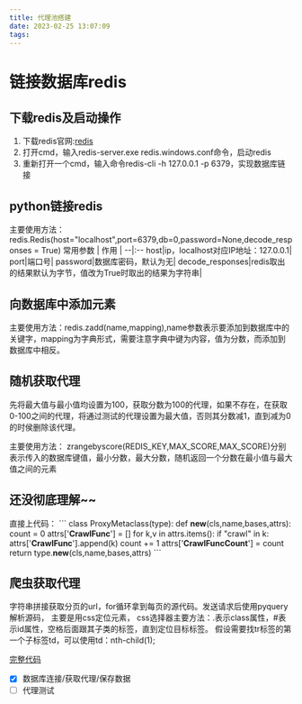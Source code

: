 ```yaml
---
title: 代理池搭建
date: 2023-02-25 13:07:09
tags:
---
```

# 链接数据库redis
## 下载redis及启动操作

1. 下载redis官网:[redis](https://www.redis.net.cn/)
2. 打开cmd，输入redis-server.exe redis.windows.conf命令，启动redis
3. 重新打开一个cmd，输入命令redis-cli -h 127.0.0.1 -p 6379，实现数据库链接

## python链接redis
主要使用方法：redis.Redis(host="localhost",port=6379,db=0,password=None,decode_responses = True)
  常用参数 | 作用 |
 --|:--
 host|ip，localhost对应IP地址：127.0.0.1|
 port|端口号|
 password|数据库密码，默认为无|
 decode_responses|redis取出的结果默认为字节，值改为True时取出的结果为字符串|

## 向数据库中添加元素
主要使用方法：redis.zadd(name,mapping),name参数表示要添加到数据库中的关键字，mapping为字典形式，需要注意字典中键为内容，值为分数，而添加到数据库中相反。


## 随机获取代理

先将最大值与最小值均设置为100，获取分数为100的代理，如果不存在，在获取0-100之间的代理，将通过测试的代理设置为最大值，否则其分数减1，直到减为0的时侯删除该代理。

主要使用方法：
zrangebyscore(REDIS_KEY,MAX_SCORE,MAX_SCORE)分别表示传入的数据库键值，最小分数，最大分数，随机返回一个分数在最小值与最大值之间的元素


## 还没彻底理解~~
直接上代码：
\```
 class ProxyMetaclass(type):
	 def __new__(cls,name,bases,attrs):
        count = 0
       	attrs['__CrawlFunc__'] = []
       	for k,v in attrs.items():
           	if "crawl" in k:
               	attrs['__CrawlFunc__'].append(k)
               	count += 1
       	attrs['__CrawlFuncCount__'] = count
       	return type.__new__(cls,name,bases,attrs)
\```

## 爬虫获取代理

字符串拼接获取分页的url，for循环拿到每页的源代码。发送请求后使用pyquery解析源码，
主要是用css定位元素，
css选择器主要方法：.表示class属性，#表示id属性，空格后面跟其子类的标签，直到定位目标标签。
假设需要找tr标签的第一个子标签td，可以使用td：nth-child(1);



[完整代码](C:\Users\20495\blog\source\_posts\python文件\getProxy.py)

- [x] 数据库连接/获取代理/保存数据
- [ ] 代理测试